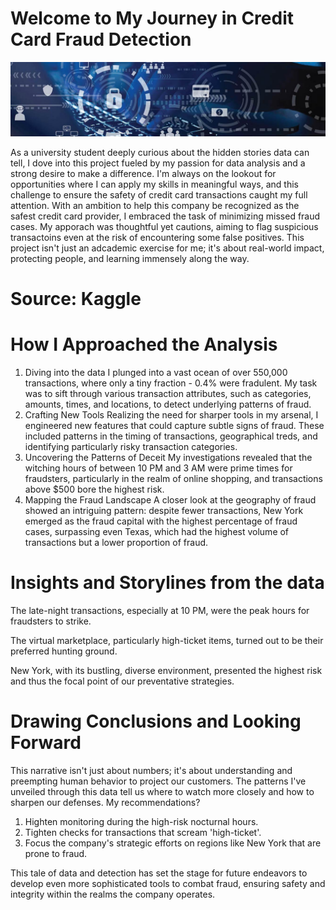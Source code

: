 # Welcome to My Journey in Credit Card Fraud Detection

![headers_fraud-prev](images/headers_fraud-prev.jpg)

As a university student deeply curious about the hidden stories data can tell, I dove into this project fueled by my passion for data analysis and a strong desire to make a difference. I'm always on the lookout for opportunities where I can apply my skills in meaningful ways, and this challenge to ensure the safety of credit card transactions caught my full attention. With an ambition to help this company be recognized as the safest credit card provider, I embraced the task of minimizing missed fraud cases. My apporach was thoughtful yet cautions, aiming to flag suspicious transactoins even at the risk of encountering some false positives. This project isn't just an adcademic exercise for me; it's about real-world impact, protecting people, and learning immensely along the way.

# Source: Kaggle 

# How I Approached the Analysis

1. Diving into the data 
    I plunged into a vast ocean of over 550,000 transactions, where only a tiny fraction - 0.4% were fradulent. My task was to sift through various transaction attributes, such as categories, amounts, times, and locations, to detect underlying patterns of fraud.
2. Crafting New Tools 
    Realizing the need for sharper tools in my arsenal, I engineered new features that could capture subtle signs of fraud. These included patterns in the timing of transactions, geographical treds, and identifying particularly risky transaction categories.
3. Uncovering the Patterns of Deceit 
    My investigations revealed that the witching hours of between 10 PM and 3 AM were prime times for fraudsters, particularly in the realm of online shopping, and transactions above $500 bore the highest risk.
4. Mapping the Fraud Landscape 
    A closer look at the geography of fraud showed an intriguing pattern: despite fewer transactions, New York emerged as the fraud capital with the highest percentage of fraud cases, surpassing even Texas, which had the highest volume of transactions but a lower proportion of fraud.

# Insights and Storylines from the data

The late-night transactions, especially at 10 PM, were the peak hours for fraudsters to strike.

The virtual marketplace, particularly high-ticket items, turned out to be their preferred hunting ground.

New York, with its bustling, diverse environment, presented the highest risk and thus the focal point of our preventative strategies.

# Drawing Conclusions and Looking Forward 

This narrative isn't just about numbers; it's about understanding and preempting human behavior to project our customers. The patterns I've unveiled through this data tell us where to watch more closely and how to sharpen our defenses. My recommendations?

1. Highten monitoring during the high-risk nocturnal hours.
2. Tighten checks for transactions that scream 'high-ticket'.
3. Focus the company's strategic efforts on regions like New York that are prone to fraud.

This tale of data and detection has set the stage for future endeavors to develop even more sophisticated tools to combat fraud, ensuring safety and integrity within the realms the company operates.